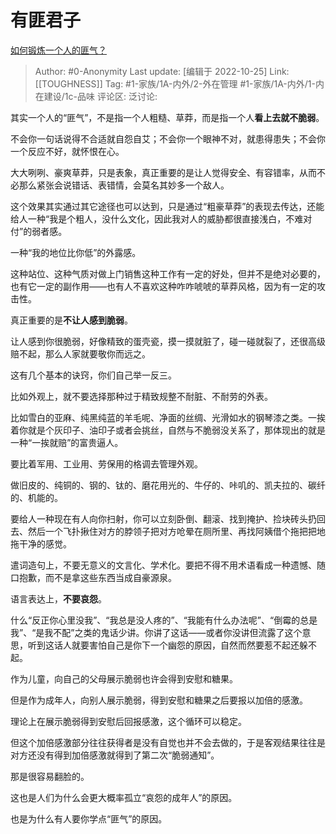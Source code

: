 # 有匪君子
[如何锻炼一个人的匪气？](https://www.zhihu.com/question/283850616/answer/2716909857)

> Author: #0-Anonymity
> Last update: [编辑于 2022-10-25]
> Link: [[TOUGHNESS]]
> Tag: #1-家族/1A-内外/2-外在管理 #1-家族/1A-内外/1-内在建设/1c-品味
> 评论区:
> 泛讨论:

其实一个人的“匪气”，不是指一个人粗糙、草莽，而是指一个人**看上去就不脆弱**。

不会你一句话说得不合适就自怨自艾；不会你一个眼神不对，就患得患失；不会你一个反应不好，就怀恨在心。

大大咧咧、豪爽草莽，只是表象，真正重要的是让人觉得安全、有容错率，从而不必那么紧张会说错话、表错情，会莫名其妙多一个敌人。

这个效果其实通过其它途径也可以达到，只是通过“粗豪草莽”的表现去传达，还能给人一种“我是个粗人，没什么文化，因此我对人的威胁都很直接浅白，不难对付”的弱者感。

一种“我的地位比你低”的外露感。

这种站位、这种气质对做上门销售这种工作有一定的好处，但并不是绝对必要的，也有它一定的副作用——也有人不喜欢这种咋咋唬唬的草莽风格，因为有一定的攻击性。

真正重要的是**不让人感到脆弱**。

让人感到你很脆弱，好像精致的蛋壳瓷，摸一摸就脏了，碰一碰就裂了，还很高级赔不起，那么人家就要敬你而远之。

这有几个基本的诀窍，你们自己举一反三。

比如外观上，就不要选择那种过于精致规整不耐脏、不耐劳的外表。

比如雪白的亚麻、纯黑纯蓝的羊毛呢、净面的丝绸、光滑如水的钢琴漆之类。一挨着你就是个灰印子、油印子或者会挑丝，自然与不脆弱没关系了，那体现出的就是一种“一挨就赔”的富贵逼人。

要比着军用、工业用、劳保用的格调去管理外观。

做旧皮的、纯铜的、钢的、钛的、磨花用光的、牛仔的、咔叽的、凯夫拉的、碳纤的、机能的。

要给人一种现在有人向你扫射，你可以立刻卧倒、翻滚、找到掩护、捡块砖头扔回去、然后一个飞扑揪住对方的脖领子把对方呛晕在厕所里、再找阿姨借个拖把把地拖干净的感觉。

遣词造句上，不要无意义的文言化、学术化。要把不得不用术语看成一种遗憾、随口抱歉，而不是拿这些东西当成自豪源泉。

语言表达上，**不要哀怨**。

什么“反正你心里没我”、“我总是没人疼的”、“我能有什么办法呢”、“倒霉的总是我”、“是我不配”之类的鬼话少讲。你讲了这话——或者你没讲但流露了这个意思，听到这话人就要害怕自己是你下一个幽怨的原因，自然而然要惹不起还躲不起。

作为儿童，向自己的父母展示脆弱也许会得到安慰和糖果。

但是作为成年人，向别人展示脆弱，得到安慰和糖果之后要报以加倍的感激。

理论上在展示脆弱得到安慰后回报感激，这个循环可以稳定。

但这个加倍感激部分往往获得者是没有自觉也并不会去做的，于是客观结果往往是对方还没有得到加倍感激就得到了第二次“脆弱通知”。

那是很容易翻脸的。

这也是人们为什么会更大概率孤立“哀怨的成年人”的原因。

也是为什么有人要你学点“匪气”的原因。

